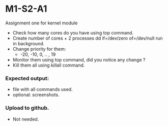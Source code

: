 # M1-S2-A1
Assignment one for kernel module

- Check how many cores do you have using top command.
- Create number of cores + 2 processes dd if=/dev/zero of=/dev/null run in background.
- Change priority for them:
    - -20, -10, 0, .. , 19
- Monitor them using top command, did you notice any change ?
- Kill them all using killall command.


### Expected output:
- file with all commands used.
- optional: screenshots.


### Upload to github.
- Not needed.
